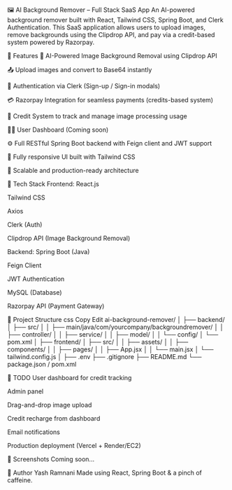 🖼️ AI Background Remover – Full Stack SaaS App
An AI-powered background remover built with React, Tailwind CSS, Spring Boot, and Clerk Authentication. This SaaS application allows users to upload images, remove backgrounds using the Clipdrop API, and pay via a credit-based system powered by Razorpay.

🚀 Features
🎯 AI-Powered Image Background Removal using Clipdrop API

📤 Upload images and convert to Base64 instantly

🔐 Authentication via Clerk (Sign-up / Sign-in modals)

💳 Razorpay Integration for seamless payments (credits-based system)

🧾 Credit System to track and manage image processing usage

🧑‍💻 User Dashboard (Coming soon)

⚙️ Full RESTful Spring Boot backend with Feign client and JWT support

📱 Fully responsive UI built with Tailwind CSS

🧠 Scalable and production-ready architecture

🧰 Tech Stack
Frontend:
React.js

Tailwind CSS

Axios

Clerk (Auth)

Clipdrop API (Image Background Removal)

Backend:
Spring Boot (Java)

Feign Client

JWT Authentication

MySQL (Database)

Razorpay API (Payment Gateway)

📁 Project Structure
css
Copy
Edit
ai-background-remover/
│
├── backend/
│   ├── src/
│   │   ├── main/java/com/yourcompany/backgroundremover/
│   │   ├── controller/
│   │   ├── service/
│   │   ├── model/
│   │   └── config/
│   └── pom.xml
│
├── frontend/
│   ├── src/
│   │   ├── assets/
│   │   ├── components/
│   │   ├── pages/
│   │   ├── App.jsx
│   │   └── main.jsx
│   └── tailwind.config.js
│
├── .env
├── .gitignore
├── README.md
└── package.json / pom.xml

📌 TODO
 User dashboard for credit tracking

 Admin panel

 Drag-and-drop image upload

 Credit recharge from dashboard

 Email notifications

 Production deployment (Vercel + Render/EC2)

📸 Screenshots
Coming soon...

🙌 Author
Yash Ramnani
Made using React, Spring Boot & a pinch of caffeine.
